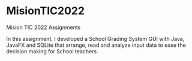 # MisionTIC2022
Mision TIC 2022 Assignments

In this assignment, I developed a School Grading System GUI with Java, JavaFX and SQLite that arrange, read and analyze input data to ease the decision making for School teachers
